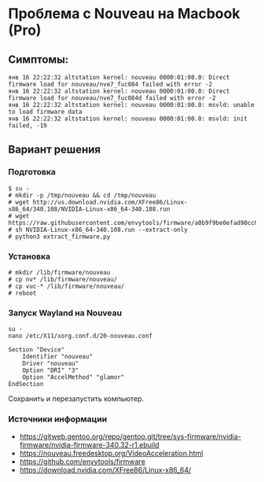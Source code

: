 # Проблема с Nouveau на Macbook (Pro)

## Симптомы:

```
янв 16 22:22:32 altstation kernel: nouveau 0000:01:00.0: Direct firmware load for nouveau/nve7_fuc084 failed with error -2
янв 16 22:22:32 altstation kernel: nouveau 0000:01:00.0: Direct firmware load for nouveau/nve7_fuc084d failed with error -2
янв 16 22:22:32 altstation kernel: nouveau 0000:01:00.0: msvld: unable to load firmware data
янв 16 22:22:32 altstation kernel: nouveau 0000:01:00.0: msvld: init failed, -19
```

## Вариант решения

### Подготовка

```shell
$ su -
# mkdir -p /tmp/nouveau && cd /tmp/nouveau
# wget http://us.download.nvidia.com/XFree86/Linux-x86_64/340.108/NVIDIA-Linux-x86_64-340.108.run
# wget https://raw.githubusercontent.com/envytools/firmware/a0b9f9be0efad90cc84b8b2eaf587c3d7d350ea9/extract_firmware.py
# sh NVIDIA-Linux-x86_64-340.108.run --extract-only
# python3 extract_firmware.py
```

### Установка

```shell
# mkdir /lib/firmware/nouveau
# cp nv* /lib/firmware/nouveau/
# cp vuc-* /lib/firmware/nouveau/
# reboot
```

### Запуск Wayland на Nouveau

```shell
su -
nano /etc/X11/xorg.conf.d/20-nouveau.conf
```

```text
Section "Device"
    Identifier "nouveau"
    Driver "nouveau"
    Option "DRI" "3"
    Option "AccelMethod" "glamor"
EndSection
```

Сохранить и перезапустить компьютер.

### Источники информации

-   https://gitweb.gentoo.org/repo/gentoo.git/tree/sys-firmware/nvidia-firmware/nvidia-firmware-340.32-r1.ebuild
-   https://nouveau.freedesktop.org/VideoAcceleration.html
-   https://github.com/envytools/firmware
-   https://download.nvidia.com/XFree86/Linux-x86_64/
